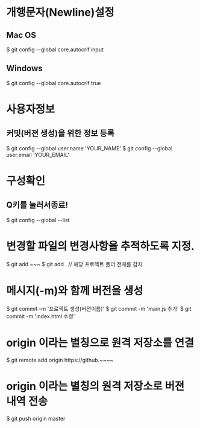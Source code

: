 <!-- GIT -->

# 개행문자(Newline)설정

## Mac OS

$ git config --global core.autocrlf input

## Windows

$ git config --global core.autocrlf true

# 사용자정보

## 커밋(버젼 생성)을 위한 정보 등록

$ git config --global user.name 'YOUR_NAME'
$ git config --global user.email 'YOUR_EMAIL'

# 구성확인

## Q키를 눌러서종료!

$ git config --global --list

# 변경할 파일의 변경사항을 추적하도록 지정.

$ git add ~~~
$ git add . // 해당 프로젝트 폴더 전체를 감지

# 메시지(-m)와 함께 버전을 생성

$ git commit -m '프로젝트 생성(버젼이름)'
$ git commit -m 'main.js 추가'
$ git commit -m 'index.html 수정'

# origin 이라는 별칭으로 원격 저장소를 연결

$ git remote add origin https://github.~~~~

# origin 이라는 별칭의 원격 저장소로 버젼 내역 전송

$ git push origin master
